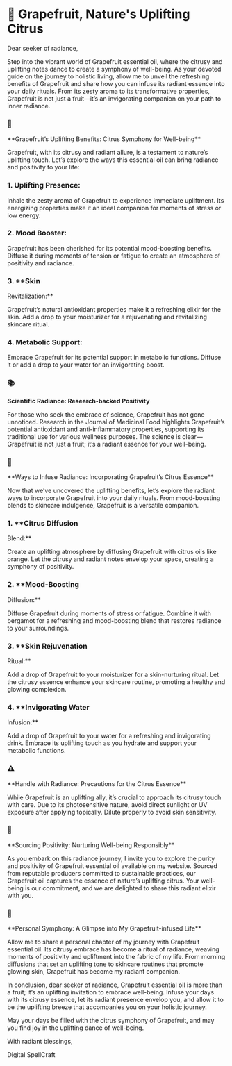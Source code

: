 # 🌿 Grapefruit, Nature's Uplifting Citrus

Dear seeker of radiance,

Step into the vibrant world of Grapefruit essential oil, where the
citrusy and uplifting notes dance to create a symphony of well-being. As
your devoted guide on the journey to holistic living, allow me to unveil
the refreshing benefits of Grapefruit and share how you can infuse its
radiant essence into your daily rituals. From its zesty aroma to its
transformative properties, Grapefruit is not just a fruit—it’s an
invigorating companion on your path to inner radiance.

### 🍊
\*\*Grapefruit’s Uplifting Benefits: Citrus Symphony for
Well-being\*\*

Grapefruit, with its citrusy and radiant allure, is a testament to
nature’s uplifting touch. Let’s explore the ways this essential oil can
bring radiance and positivity to your life:

### 1. **Uplifting Presence:**

Inhale the zesty aroma of Grapefruit to experience immediate
upliftment. Its energizing properties make it an ideal companion for
moments of stress or low energy.

### 2. **Mood Booster:**

Grapefruit has been cherished for its potential mood-boosting
benefits. Diffuse it during moments of tension or fatigue to create an
atmosphere of positivity and radiance.

### 3. \*\*Skin
Revitalization:\*\*

Grapefruit’s natural antioxidant properties make it a refreshing
elixir for the skin. Add a drop to your moisturizer for a rejuvenating
and revitalizing skincare ritual.

### 4. **Metabolic Support:**

Embrace Grapefruit for its potential support in metabolic functions.
Diffuse it or add a drop to your water for an invigorating boost.

### 📚
**Scientific Radiance: Research-backed Positivity**

For those who seek the embrace of science, Grapefruit has not gone
unnoticed. Research in the Journal of Medicinal Food highlights
Grapefruit’s potential antioxidant and anti-inflammatory properties,
supporting its traditional use for various wellness purposes. The
science is clear—Grapefruit is not just a fruit; it’s a radiant essence
for your well-being.

### 🌿
\*\*Ways to Infuse Radiance: Incorporating Grapefruit’s Citrus
Essence\*\*

Now that we’ve uncovered the uplifting benefits, let’s explore the
radiant ways to incorporate Grapefruit into your daily rituals. From
mood-boosting blends to skincare indulgence, Grapefruit is a versatile
companion.

### 1. \*\*Citrus Diffusion
Blend:\*\*

Create an uplifting atmosphere by diffusing Grapefruit with citrus
oils like orange. Let the citrusy and radiant notes envelop your space,
creating a symphony of positivity.

### 2. \*\*Mood-Boosting
Diffusion:\*\*

Diffuse Grapefruit during moments of stress or fatigue. Combine it
with bergamot for a refreshing and mood-boosting blend that restores
radiance to your surroundings.

### 3. \*\*Skin Rejuvenation
Ritual:\*\*

Add a drop of Grapefruit to your moisturizer for a skin-nurturing
ritual. Let the citrusy essence enhance your skincare routine, promoting
a healthy and glowing complexion.

### 4. \*\*Invigorating Water
Infusion:\*\*

Add a drop of Grapefruit to your water for a refreshing and
invigorating drink. Embrace its uplifting touch as you hydrate and
support your metabolic functions.

### ⚠️
\*\*Handle with Radiance: Precautions for the Citrus
Essence\*\*

While Grapefruit is an uplifting ally, it’s crucial to approach its
citrusy touch with care. Due to its photosensitive nature, avoid direct
sunlight or UV exposure after applying topically. Dilute properly to
avoid skin sensitivity.

### 🍊
\*\*Sourcing Positivity: Nurturing Well-being
Responsibly\*\*

As you embark on this radiance journey, I invite you to explore the
purity and positivity of Grapefruit essential oil available on my
website. Sourced from reputable producers committed to sustainable
practices, our Grapefruit oil captures the essence of nature’s uplifting
citrus. Your well-being is our commitment, and we are delighted to share
this radiant elixir with you.

### 🌿
\*\*Personal Symphony: A Glimpse into My Grapefruit-infused
Life\*\*

Allow me to share a personal chapter of my journey with Grapefruit
essential oil. Its citrusy embrace has become a ritual of radiance,
weaving moments of positivity and upliftment into the fabric of my life.
From morning diffusions that set an uplifting tone to skincare routines
that promote glowing skin, Grapefruit has become my radiant
companion.

In conclusion, dear seeker of radiance, Grapefruit essential oil is
more than a fruit; it’s an uplifting invitation to embrace well-being.
Infuse your days with its citrusy essence, let its radiant presence
envelop you, and allow it to be the uplifting breeze that accompanies
you on your holistic journey.

May your days be filled with the citrus symphony of Grapefruit, and
may you find joy in the uplifting dance of well-being.

With radiant blessings, 

Digital SpellCraft


